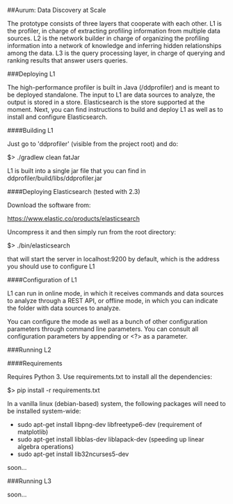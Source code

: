##Aurum: Data Discovery at Scale

The prototype consists of three layers that cooperate with each other. L1 is the
profiler, in charge of extracting profiling information from multiple data
sources. L2 is the network builder in charge of organizing the profiling
information into a network of knowledge and inferring hidden relationships among
the data. L3 is the query processing layer, in charge of querying and ranking
results that answer users queries.

###Deploying L1

The high-performance profiler is built in Java (/ddprofiler) and is meant to be
deployed standalone. The input to L1 are data sources to analyze, the output is
stored in a store. Elasticsearch is the store supported at the moment. Next, you
can find instructions to build and deploy L1 as well as to install and configure
Elasticsearch.

####Building L1

Just go to 'ddprofiler' (visible from the project root) and do:

$> ./gradlew clean fatJar

L1 is built into a single jar file that you can find in
ddprofiler/build/libs/ddprofiler.jar

####Deploying Elasticsearch (tested with 2.3)

Download the software from:

https://www.elastic.co/products/elasticsearch

Uncompress it and then simply run from the root directory:

$> ./bin/elasticsearch

that will start the server in localhost:9200 by default, which is the address
you should use to configure L1

####Configuration of L1

L1 can run in online mode, in which it receives commands and data sources to
analyze through a REST API, or offline mode, in which you can indicate the
folder with data sources to analyze.

You can configure the mode as well as a bunch of other configuration parameters
through command line parameters. You can consult all configuration parameters by
appending <help> or <?> as a parameter.

###Running L2

####Requirements

Requires Python 3. Use requirements.txt to install all the dependencies:

$> pip install -r requirements.txt 

In a vanilla linux (debian-based) system, the following packages will need to be installed system-wide:
- sudo apt-get install libpng-dev libfreetype6-dev (requirement of matplotlib)
- sudo apt-get install libblas-dev liblapack-dev (speeding up linear algebra operations)
- sudo apt-get install lib32ncurses5-dev

soon...

###Running L3

soon...

